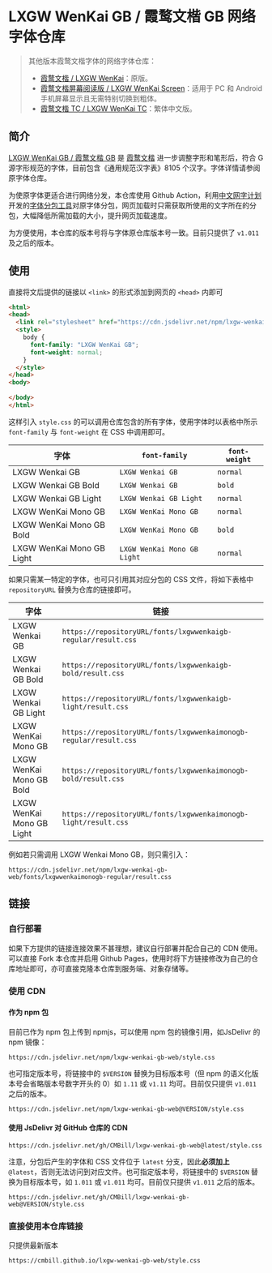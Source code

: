 # LXGW WenKai GB / 霞鹜文楷 GB 网络字体仓库

> 其他版本霞鹜文楷字体的网络字体仓库：
>   - [霞鹜文楷 / LXGW WenKai](https://github.com/CMBill/lxgw-wenkai-web)：原版。
>   - [霞鹜文楷屏幕阅读版 / LXGW WenKai Screen](https://github.com/CMBill/lxgw-wenkai-screen-web)：适用于 PC 和 Android 手机屏幕显示且无需特别切换到粗体。
>   - [霞鹜文楷 TC / LXGW WenKai TC](https://github.com/CMBill/lxgw-wenkai-tc-web)：繁体中文版。

## 简介
[LXGW WenKai GB / 霞鹜文楷 GB](https://github.com/lxgw/LxgwWenkaiGB) 是 [霞鹜文楷](https://github.com/lxgw/LxgwWenKai) 进一步调整字形和笔形后，符合 G 源字形规范的字体，目前包含《通用规范汉字表》8105 个汉字。字体详情请参阅原字体仓库。

为使原字体更适合进行网络分发，本仓库使用 Github Action，利用[中文网字计划](https://chinese-font.netlify.app/)开发的[字体分包工具](https://github.com/KonghaYao/cn-font-split)对原字体分包，网页加载时只需获取所使用的文字所在的分包，大幅降低所需加载的大小，提升网页加载速度。

为方便使用，本仓库的版本号将与字体原仓库版本号一致。目前只提供了 `v1.011` 及之后的版本。

## 使用
直接将文后提供的链接以 `<link>` 的形式添加到网页的 `<head>` 内即可

```html
<html>
<head>
  <link rel="stylesheet" href="https://cdn.jsdelivr.net/npm/lxgw-wenkai-gb-web/style.css" />
  <style>
    body {
      font-family: "LXGW WenKai GB";
      font-weight: normal;
    }
  </style>
</head>
<body>
  
</body>
</html>
```

这样引入 `style.css` 的可以调用仓库包含的所有字体，使用字体时以表格中所示 `font-family` 与 `font-weight` 在 CSS 中调用即可。

| 字体                      | `font-family`               | `font-weight` |
| ------------------------- | --------------------------- | ------------- |
| LXGW Wenkai GB            | `LXGW Wenkai GB`            | `normal`      |
| LXGW Wenkai GB Bold       | `LXGW Wenkai GB`            | `bold`        |
| LXGW Wenkai GB Light      | `LXGW Wenkai GB Light`      | `normal`      |
| LXGW WenKai Mono GB       | `LXGW WenKai Mono GB`       | `normal`      |
| LXGW WenKai Mono GB Bold  | `LXGW WenKai Mono GB`       | `bold`        |
| LXGW WenKai Mono GB Light | `LXGW WenKai Mono GB Light` | `normal`      |

如果只需某一特定的字体，也可只引用其对应分包的 CSS 文件，将如下表格中 `repositoryURL` 替换为仓库的链接即可。

| 字体                      | 链接                                                              |
| ------------------------- | ----------------------------------------------------------------- |
| LXGW Wenkai GB            | `https://repositoryURL/fonts/lxgwwenkaigb-regular/result.css`     |
| LXGW Wenkai GB Bold       | `https://repositoryURL/fonts/lxgwwenkaigb-bold/result.css`        |
| LXGW Wenkai GB Light      | `https://repositoryURL/fonts/lxgwwenkaigb-light/result.css`       |
| LXGW WenKai Mono GB       | `https://repositoryURL/fonts/lxgwwenkaimonogb-regular/result.css` |
| LXGW WenKai Mono GB Bold  | `https://repositoryURL/fonts/lxgwwenkaimonogb-bold/result.css`    |
| LXGW WenKai Mono GB Light | `https://repositoryURL/fonts/lxgwwenkaimonogb-light/result.css`   | 

例如若只需调用 LXGW Wenkai Mono GB，则只需引入：
```
https://cdn.jsdelivr.net/npm/lxgw-wenkai-gb-web/fonts/lxgwwenkaimonogb-regular/result.css
``` 

## 链接
### 自行部署
如果下方提供的链接连接效果不甚理想，建议自行部署并配合自己的 CDN 使用。可以直接 Fork 本仓库并启用 Github Pages，使用时将下方链接修改为自己的仓库地址即可，亦可直接克隆本仓库到服务端、对象存储等。

### 使用 CDN
#### 作为 npm 包
目前已作为 npm 包上传到 npmjs，可以使用 npm 包的镜像引用，如JsDelivr 的 npm 镜像：

```
https://cdn.jsdelivr.net/npm/lxgw-wenkai-gb-web/style.css
```

也可指定版本号，将链接中的 `$VERSION` 替换为目标版本号（但 npm 的语义化版本号会省略版本号数字开头的 0）如 `1.11` 或 `v1.11` 均可。目前仅只提供 `v1.011` 之后的版本。

```
https://cdn.jsdelivr.net/npm/lxgw-wenkai-gb-web@VERSION/style.css
```

#### 使用 JsDelivr 对 GitHub 仓库的 CDN
```
https://cdn.jsdelivr.net/gh/CMBill/lxgw-wenkai-gb-web@latest/style.css
```

注意，分包后产生的字体和 CSS 文件位于 `latest` 分支，因此**必须加上** `@latest`，否则无法访问到对应文件。也可指定版本号，将链接中的 `$VERSION` 替换为目标版本号，如 `1.011` 或 `v1.011` 均可。目前仅只提供 `v1.011` 之后的版本。
```
https://cdn.jsdelivr.net/gh/CMBill/lxgw-wenkai-gb-web@VERSION/style.css
```

### 直接使用本仓库链接
只提供最新版本

```
https://cmbill.github.io/lxgw-wenkai-gb-web/style.css
```
